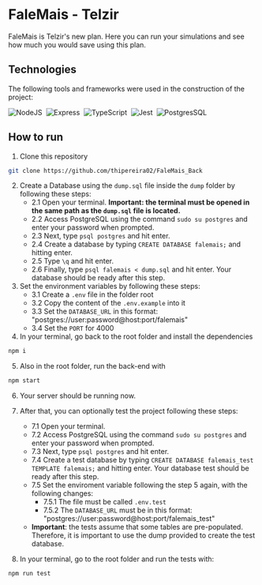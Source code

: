 # FaleMais - Telzir

FaleMais is Telzir's new plan. Here you can run your simulations and see how much you would save using this plan.

## Technologies
The following tools and frameworks were used in the construction of the project:<br>

  ![NodeJS](https://img.shields.io/badge/Node.js-339933?style=for-the-badge&logo=nodedotjs&logoColor=white)&nbsp;
  ![Express](https://img.shields.io/badge/Express.js-000000?style=for-the-badge&logo=express&logoColor=white)&nbsp;
  ![TypeScript](https://img.shields.io/badge/TypeScript-007ACC?style=for-the-badge&logo=typescript&logoColor=white)&nbsp;
  ![Jest](https://img.shields.io/badge/Jest-C21325?style=for-the-badge&logo=jest&logoColor=white)&nbsp;
  ![PostgresSQL](https://img.shields.io/badge/PostgreSQL-316192?style=for-the-badge&logo=postgresql&logoColor=white)&nbsp;
  
  ## How to run

1. Clone this repository
```bash
git clone https://github.com/thipereira02/FaleMais_Back
```

2. Create a Database using the ``dump.sql`` file inside the ``dump`` folder by following these steps:
    - 2.1 Open your terminal. **Important: the terminal must be opened in the same path as the ``dump.sql`` file is located.**
    - 2.2 Access PostgreSQL using the command ``sudo su postgres`` and enter your password when prompted.
    - 2.3 Next, type ``psql postgres`` and hit enter.
    - 2.4 Create a database by typing ``CREATE DATABASE falemais;`` and hitting enter.
    - 2.5 Type ``\q`` and hit enter.
    - 2.6 Finally, type ```psql falemais < dump.sql``` and hit enter. Your database should be ready after this step.
2. Set the environment variables by following these steps:
    - 3.1 Create a ``.env`` file in the folder root
    - 3.2 Copy the content of the ``.env.example`` into it
    - 3.3 Set the ``DATABASE_URL`` in this format: "postgres://user:password@host:port/falemais"
    - 3.4 Set the ``PORT`` for 4000
3. In your terminal, go back to the root folder and install the dependencies
```bash
npm i
```
5. Also in the root folder, run the back-end with
```bash
npm start
```
6. Your server should be running now.
7. After that, you can optionally test the project following these steps:
    - 7.1 Open your terminal.
    - 7.2 Access PostgreSQL using the command ``sudo su postgres`` and enter your password when prompted.
    - 7.3 Next, type ``psql postgres`` and hit enter.
    - 7.4 Create a test database by typing ``CREATE DATABASE falemais_test TEMPLATE falemais;`` and hitting enter. Your database test should be ready after this step.
    - 7.5 Set the enviroment variable following the step 5 again, with the following changes:
      - 7.5.1 The file must be called ``.env.test``
      - 7.5.2 The ``DATABASE_URL`` must be in this format: "postgres://user:password@host:port/falemais_test"
    - <b>Important</b>: the tests assume that some tables are pre-populated. Therefore, it is important to use the dump provided to create the test database.

8. In your terminal, go to the root folder and run the tests with:
```bash
npm run test
```